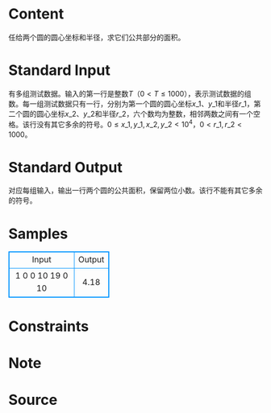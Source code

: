 
# Content

任给两个圆的圆心坐标和半径，求它们公共部分的面积。

# Standard Input

有多组测试数据。输入的第一行是整数$T$（$0<T\le 1000$），表示测试数据的组数。每一组测试数据只有一行，分别为第一个圆的圆心坐标$x\_1$、$y\_1$和半径$r\_1$，第二个圆的圆心坐标$x\_2$、$y\_2$和半径$r\_2$，六个数均为整数，相邻两数之间有一个空格。该行没有其它多余的符号。$0\le x\_1,y\_1,x\_2,y\_2<10^4$，$0<r\_1,r\_2<1000$。

# Standard Output

对应每组输入，输出一行两个圆的公共面积，保留两位小数。该行不能有其它多余的符号。

# Samples

<style>
        table,table tr th, table tr td { border:1px solid #0094ff; }
        table { width: 200px; min-height: 25px; line-height: 25px; text-align: center; border-collapse: collapse;}   
    </style>
<table>
	<tr>
		<td>Input</td>
		<td>Output</td>
	</tr>
<tr><td>1
0 0 10 19 0 10</td><td>4.18</td></tr></table>


# Constraints



# Note



# Source


